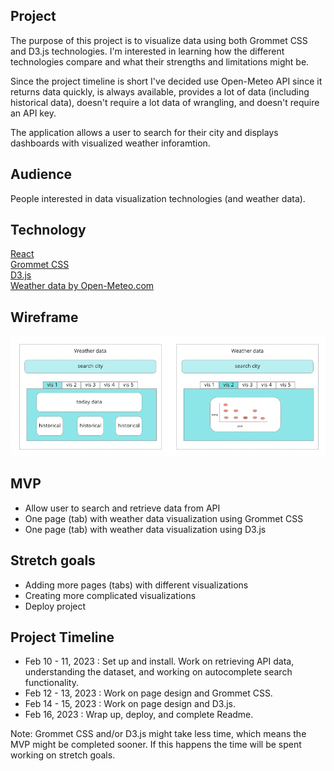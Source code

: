 ## Project
The purpose of this project is to visualize data using both Grommet CSS and D3.js technologies. I'm interested in learning how the different technologies compare and what their strengths and limitations might be.

Since the project timeline is short I've decided use Open-Meteo API since it returns data quickly, is always available, provides a lot of data (including historical data), doesn't require a lot data of wrangling, and doesn't require an API key.

The application allows a user to search for their city and displays dashboards with visualized weather inforamtion. 

## Audience
People interested in data visualization technologies (and weather data).

## Technology
<a href="https://reactjs.org/">React</a><br/>
<a href="https://v2.grommet.io/">Grommet CSS</a><br/>
<a href="https://d3js.org/">D3.js</a><br/>
<a href="https://open-meteo.com/">Weather data by Open-Meteo.com</a>

## Wireframe
<img src="public/project4wireframe.png" alt="project wireframe">

## MVP
- Allow user to search and retrieve data from API
- One page (tab) with weather data visualization using Grommet CSS
- One page (tab) with weather data visualization using D3.js

## Stretch goals
- Adding more pages (tabs) with different visualizations
- Creating more complicated visualizations
- Deploy project


## Project Timeline
- Feb 10 - 11, 2023 : Set up and install. Work on retrieving API data, understanding the dataset, and working on autocomplete search functionality.
- Feb 12 - 13, 2023 : Work on page design and Grommet CSS. 
- Feb 14 - 15, 2023 : Work on page design and D3.js. 
- Feb 16, 2023 : Wrap up, deploy, and complete Readme.

Note: Grommet CSS and/or D3.js might take less time, which means the MVP might be completed sooner. If this happens the time will be spent working on stretch goals.